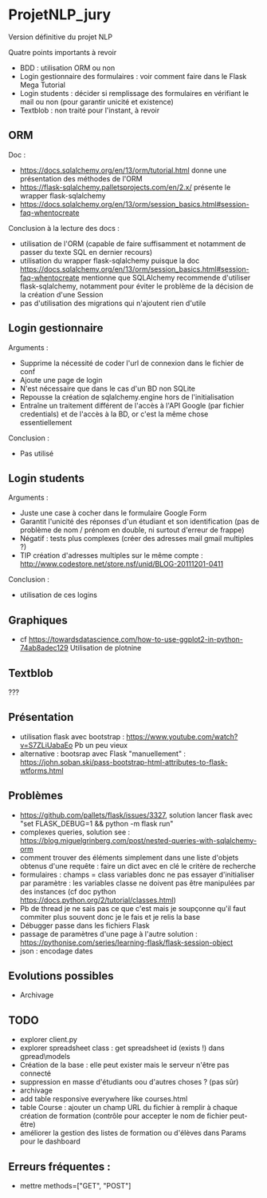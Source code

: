 # ProjetNLP_jury
Version définitive du projet NLP

Quatre points importants à revoir

* BDD : utilisation ORM ou non
* Login gestionnaire des formulaires : voir comment faire dans le Flask Mega Tutorial
* Login students : décider si remplissage des formulaires en vérifiant le mail ou non (pour garantir unicité et existence)
* Textblob : non traité pour l'instant, à revoir

## ORM
Doc : 
* https://docs.sqlalchemy.org/en/13/orm/tutorial.html donne une présentation des méthodes de l'ORM
* https://flask-sqlalchemy.palletsprojects.com/en/2.x/ présente le wrapper flask-sqlalchemy
* https://docs.sqlalchemy.org/en/13/orm/session_basics.html#session-faq-whentocreate

Conclusion à la lecture des docs :
* utilisation de l'ORM (capable de faire suffisamment et notamment de passer du texte SQL en dernier recours)
* utilisation du wrapper flask-sqlalchemy puisque la doc
https://docs.sqlalchemy.org/en/13/orm/session_basics.html#session-faq-whentocreate 
mentionne que SQLAlchemy recommende d'utiliser flask-sqlalchemy, notamment pour éviter le 
problème de la décision de la création d'une Session
* pas d'utilisation des migrations qui n'ajoutent rien d'utile

## Login gestionnaire
Arguments :
* Supprime la nécessité de coder l'url de connexion dans le fichier de conf
* Ajoute une page de login
* N'est nécessaire que dans le cas d'un BD non SQLite
* Repousse la création de sqlalchemy.engine hors de l'initialisation
* Entraîne un traitement différent de l'accès à l'API Google (par fichier
 credentials) et de l'accès à la BD, or c'est la même chose essentiellement

Conclusion :
* Pas utilisé

## Login students
Arguments :
* Juste une case à cocher dans le formulaire Google Form
* Garantit l'unicité des réponses d'un étudiant et son identification 
(pas de problème de nom / prénom en double, ni surtout d'erreur de frappe)
* Négatif : tests plus complexes (créer des adresses mail gmail multiples ?)
* TIP création d'adresses multiples sur le même compte : 
http://www.codestore.net/store.nsf/unid/BLOG-20111201-0411

Conclusion :
* utilisation de ces logins

## Graphiques
* cf https://towardsdatascience.com/how-to-use-ggplot2-in-python-74ab8adec129
Utilisation de plotnine

## Textblob

???

## Présentation

* utilisation flask avec bootstrap : https://www.youtube.com/watch?v=S7ZLiUabaEo
Pb un peu vieux
* alternative : bootsrap avec Flask "manuellement" :
https://john.soban.ski/pass-bootstrap-html-attributes-to-flask-wtforms.html

## Problèmes

* https://github.com/pallets/flask/issues/3327, solution lancer flask
avec "set FLASK_DEBUG=1 && python -m flask run"
* complexes queries, solution see : 
https://blog.miguelgrinberg.com/post/nested-queries-with-sqlalchemy-orm
* comment trouver des éléments simplement dans une liste d'objets obtenus d'une
requête : faire un dict avec en clé le critère de recherche
* formulaires : champs = class variables donc ne pas essayer d'initialiser par
paramètre : les variables classe ne doivent pas être manipulées par des instances (cf doc python
https://docs.python.org/2/tutorial/classes.html)
* Pb de thread je ne sais pas ce que c'est mais je soupçonne qu'il faut commiter plus souvent
donc je le fais et je relis la base
* Débugger passe dans les fichiers Flask
* passage de paramètres d'une page à l'autre 
solution : https://pythonise.com/series/learning-flask/flask-session-object
* json : encodage dates

## Evolutions possibles
* Archivage

## TODO
* explorer client.py
* explorer spreadsheet class : get spreadsheet id (exists !) dans gpread\models
* Création de la base : elle peut exister mais le serveur n'être pas connecté
* suppression en masse d'étudiants oou d'autres choses ? (pas sûr)
* archivage
* add table responsive everywhere like courses.html
* table Course : ajouter un champ URL du fichier à remplir à chaque création de formation
(contrôle pour accepter le nom de fichier peut-être)
* améliorer la gestion des listes de formation ou d'élèves dans Params pour le dashboard

## Erreurs fréquentes :
* mettre methods=["GET", "POST"]
